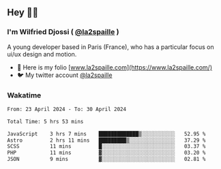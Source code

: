 ## Hey 👋🏾
### I'm Wilfried Djossi ( <a href="https://twitter.com/la2spaille/" target="_blank">@la2spaille</a> )
A young developer based in Paris (France), who has a particular focus on ui/ux design and motion.

- 🎨 Here is my folio [www.la2spaille.com](https://www.la2spaille.com/)
- 🐦 My twitter account [@la2spaille](https://twitter.com/la2spaille/)

### Wakatime
<!--START_SECTION:waka-->

```txt
From: 23 April 2024 - To: 30 April 2024

Total Time: 5 hrs 53 mins

JavaScript    3 hrs 7 mins    █████████████▒░░░░░░░░░░░   52.95 %
Astro         2 hrs 11 mins   █████████▒░░░░░░░░░░░░░░░   37.29 %
SCSS          11 mins         █░░░░░░░░░░░░░░░░░░░░░░░░   03.37 %
PHP           11 mins         ▓░░░░░░░░░░░░░░░░░░░░░░░░   03.20 %
JSON          9 mins          ▓░░░░░░░░░░░░░░░░░░░░░░░░   02.81 %
```

<!--END_SECTION:waka-->
<!--
**la2spaille/la2spaille** is a ✨ _special_ ✨ repository because its `README.md` (this file) appears on your GitHub profile.

Here are some ideas to get you started:

- 🔭 I’m currently working on ...
- 🌱 I’m currently learning ...
- 👯 I’m looking to collaborate on ...
- 🤔 I’m looking for help with ...
- 💬 Ask me about ...
- 📫 How to reach me: ...
- 😄 Pronouns: ...
- ⚡ Fun fact: ...
-->
